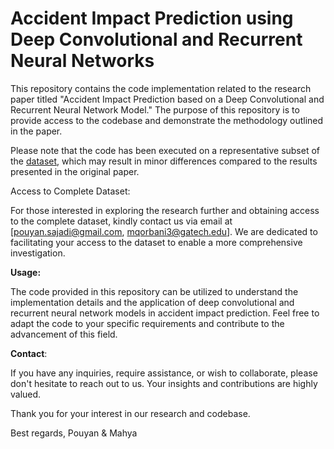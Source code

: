 # Accident Impact Prediction using Deep Convolutional and Recurrent Neural Networks

This repository contains the code implementation related to the research paper titled "Accident Impact Prediction based on a Deep Convolutional and Recurrent Neural Network Model." The purpose of this repository is to provide access to the codebase and demonstrate the methodology outlined in the paper.

Please note that the code has been executed on a representative subset of the [dataset](https://drive.google.com/drive/folders/17j_TSjUdjOvmymSaR6frezBQ4084Ndn9?usp=drive_link), which may result in minor differences compared to the results presented in the original paper.

Access to Complete Dataset:

For those interested in exploring the research further and obtaining access to the complete dataset, kindly contact us via email at [pouyan.sajadi@gmail.com, mqorbani3@gatech.edu]. We are dedicated to facilitating your access to the dataset to enable a more comprehensive investigation.

**Usage:**

The code provided in this repository can be utilized to understand the implementation details and the application of deep convolutional and recurrent neural network models in accident impact prediction. Feel free to adapt the code to your specific requirements and contribute to the advancement of this field.

**Contact**:

If you have any inquiries, require assistance, or wish to collaborate, please don't hesitate to reach out to us. Your insights and contributions are highly valued.

Thank you for your interest in our research and codebase.

Best regards,
Pouyan & Mahya 




